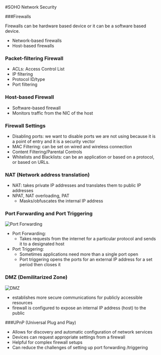 #SOHO Network Security

###Firewalls

Firewalls can be hardware based device or it can be a software based device.

* Network-based firewalls
* Host-based firewalls

### Packet-filtering Firewall
* ACLs: Access Control List
* IP filtering
* Protocol ID/type
* Port filtering


### Host-based Firewall
* Software-based firewall
* Monitors traffic from the NIC of the host

### Firewall Settings
* Disabling ports: we want to disable ports we are not using because it is a point of entry and it is a security vector
* MAC Filtering: can be set on wired and wireless connection 
* Content Filtering/Parental Controls
* Whitelists and Blacklists: can be an application or based on a protocol, or based on URLs. 

### NAT (Network address translation)
* NAT: takes private IP addresses and translates them to public IP addresses
* NPAT, NAT overloading, PAT
    * Masks/obfuscates the internal IP address

### Port Forwarding and Port Triggering
![Port Forwarding](https://external-content.duckduckgo.com/iu/?u=https%3A%2F%2Fcdn-images-1.medium.com%2Fmax%2F1200%2F1*taIkKo9sDBnhAEZhxqySbQ.jpeg&f=1&nofb=1&ipt=1d5a296e8130352ae88af2cf168589ce888cd9af4c53f206a7d37e45d6750e72&ipo=images)
* Port Forwarding:
    * Takes requests from the internet for a particular protocol and sends it to a designated host
* Port Triggering:
    * Sometimes applications need more than a single port open
    * Port triggering opens the ports for an external IP address for a set period then closes it



### DMZ (Demilitarized Zone)
![DMZ](https://external-content.duckduckgo.com/iu/?u=http%3A%2F%2Faccolm.com%2Fdocumentation%2Fglobalscape-ssp%2Flib%2Fdeployment-topology.png&f=1&nofb=1&ipt=0073e0b40bb6d2ae6cd2b738b50a10eb7f8532ccc379a02e2e4f331dbc2a890e&ipo=images)
* establishes more secure communications for publicly accessible resources
* firewall is configured to expose an internal IP address (host) to the public

###UPnP (Universal Plug and Play)
* Allows for discovery and automatic configuration of network services
* Devices can request appropriate settings from a firewall
* Helpful for complex firewall setups
* Can reduce the challenges of setting up port forwarding /triggering